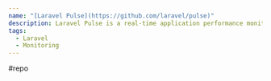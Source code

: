 ```yaml
---
name: "[Laravel Pulse](https://github.com/laravel/pulse)"
description: Laravel Pulse is a real-time application performance monitoring tool and dashboard for your Laravel application.
tags:
  - Laravel
  - Monitoring
---
```

#repo